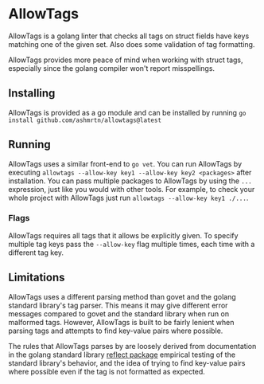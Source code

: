 # AllowTags

AllowTags is a golang linter that checks all tags on struct fields have keys
matching one of the given set. Also does some validation of tag formatting.

AllowTags provides more peace of mind when working with struct tags, especially
since the golang compiler won't report misspellings.

## Installing
AllowTags is provided as a go module and can be installed by running
`go install github.com/ashmrtn/allowtags@latest`

## Running
AllowTags uses a similar front-end to `go vet`. You can run AllowTags by
executing `allowtags --allow-key key1 --allow-key key2 <packages>` after
installation. You can pass multiple packages to AllowTags by using the
`...` expression, just like you would with other tools. For example, to check
your whole project with AllowTags just run `allowtags --allow-key key1 ./...`.

### Flags
AllowTags requires all tags that it allows be explicitly given. To specify
multiple tag keys pass the `--allow-key` flag multiple times, each time with a
different tag key.

## Limitations
AllowTags uses a different parsing method than govet and the golang standard
library's tag parser. This means it may give different error messages compared
to govet and the standard library when run on malformed tags. However, AllowTags
is built to be fairly lenient when parsing tags and attempts to find key-value
pairs where possible.

The rules that AllowTags parses by are loosely derived from documentation in the
golang standard library [reflect package](https://pkg.go.dev/reflect#StructTag)
empirical testing of the standard library's behavior, and the idea of trying to
find key-value pairs where possible even if the tag is not formatted as
expected.
